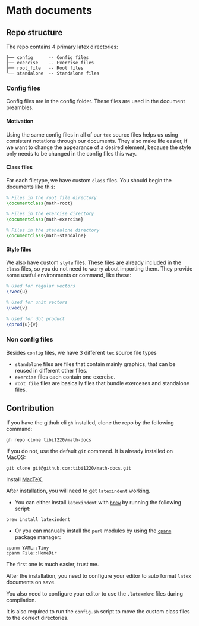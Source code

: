 # Math documents

## Repo structure

The repo contains 4 primary latex directories:

```
├── config      -- Config files
├── exercise    -- Exercise files
├── root_file   -- Root files
└── standalone  -- Standalone files
```

### Config files

Config files are in the config folder. These files are used in the document
preambles.

#### Motivation

Using the same config files in all of our `tex` source files helps us using
consistent notations through our documents. They also make life easier, if we
want to change the appearance of a desired element, because the style only needs
to be changed in the config files this way.

#### Class files

For each filetype, we have custom `class` files. You should begin the documents
like this:

```latex
% Files in the root_file directory
\documentclass{math-root}

% Files in the exercise directory
\documentclass{math-exercise}

% Files in the standalone directory
\documentclass{math-standalne}
```

#### Style files

We also have custom `style` files. These files are already included in the
`class` files, so you do not need to worry about importing them. They provide
some useful environments or command, like these:

```latex
% Used for regular vectors
\rvec{u}

% Used for unit vectors
\uvec{v}

% Used for dot product
\dprod{u}{v}
```

### Non config files

Besides `config` files, we have 3 different `tex` source file types

- `standalone` files are files that contain mainly graphics, that can be reused
  in different other files.
- `exercise` files each contain one exercise.
- `root_file` files are basically files that bundle exerceses and standalone
  files.

## Contribution

If you have the github cli `gh` installed, clone the repo by the following
command:

```shellscript
gh repo clone tibi1220/math-docs
```

If you do not, use the default `git` command. It is already installed on MacOS:

```shellscript
git clone git@github.com:tibi1220/math-docs.git
```

Install [MacTeX](https://www.tug.org/mactex/mactex-download.html).

After installation, you will need to get `latexindent` working.

- You can either install `latexindent` with [`brew`](https://brew.sh/) by
  running the following script:

```shellscript
brew install latexindent
```

- Or you can manually install the `perl` modules by using the
  [`cpanm`](https://metacpan.org/dist/App-cpanminus/view/bin/cpanm) package
  manager:

```
cpanm YAML::Tiny
cpanm File::HomeDir
```

The first one is much easier, trust me.

After the installation, you need to configure your editor to auto format `latex`
documents on save.

You also need to configure your editor to use the `.latexmkrc` files during
compilation.

It is also required to run the `config.sh` script to move the custom class files
to the correct directories.
